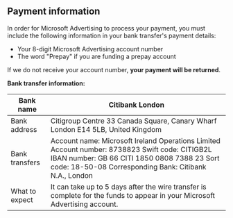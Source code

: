 ## Payment information

In order for Microsoft Advertising to process your payment, you must include the following information in your bank transfer's payment details:
- Your 8-digit Microsoft Advertising account number
- The word "Prepay" if you are funding a prepay account

If we do not receive your account number, **your payment will be returned**.

**Bank transfer information:**

|Bank name|Citibank London|
|---|---|
|Bank address|Citigroup Centre 			      33 Canada Square, Canary Wharf 			      London E14 5LB, United Kingdom|
|Bank transfers|Account name: Microsoft Ireland Operations Limited               Account number: 8738823               Swift code: CITIGB2L               IBAN number: GB 66 CITI 1850 0808 7388 23               Sort code: 18-50-08               Corresponding Bank: Citibank N.A., London |
|What to expect|It can take up to 5 days after the wire transfer is complete for the funds to appear in your Microsoft Advertising account.|



